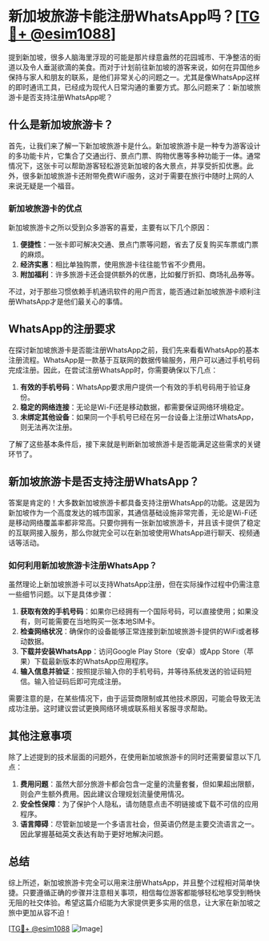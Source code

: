 # 新加坡旅游卡能注册WhatsApp吗？[[TG💪+ @esim1088](https://t.me/s/esim1088)]

提到新加坡，很多人脑海里浮现的可能是那片绿意盎然的花园城市、干净整洁的街道以及令人垂涎欲滴的美食。而对于计划前往新加坡的游客来说，如何在异国他乡保持与家人和朋友的联系，是他们非常关心的问题之一。尤其是像WhatsApp这样的即时通讯工具，已经成为现代人日常沟通的重要方式。那么问题来了：新加坡旅游卡是否支持注册WhatsApp呢？

## 什么是新加坡旅游卡？

首先，让我们来了解一下新加坡旅游卡是什么。新加坡旅游卡是一种专为游客设计的多功能卡片，它集合了交通出行、景点门票、购物优惠等多种功能于一体。通常情况下，这张卡可以帮助游客轻松游览新加坡的各大景点，并享受折扣优惠。此外，很多新加坡旅游卡还附带免费WiFi服务，这对于需要在旅行中随时上网的人来说无疑是一个福音。

### 新加坡旅游卡的优点

新加坡旅游卡之所以受到众多游客的喜爱，主要有以下几个原因：

1. **便捷性**：一张卡即可解决交通、景点门票等问题，省去了反复购买车票或门票的麻烦。
2. **经济实惠**：相比单独购票，使用旅游卡往往能节省不少费用。
3. **附加福利**：许多旅游卡还会提供额外的优惠，比如餐厅折扣、商场礼品券等。

不过，对于那些习惯依赖手机通讯软件的用户而言，能否通过新加坡旅游卡顺利注册WhatsApp才是他们最关心的事情。

## WhatsApp的注册要求

在探讨新加坡旅游卡是否能注册WhatsApp之前，我们先来看看WhatsApp的基本注册流程。WhatsApp是一款基于互联网的数据传输服务，用户可以通过手机号码完成注册。因此，在尝试注册WhatsApp时，你需要确保以下几点：

1. **有效的手机号码**：WhatsApp要求用户提供一个有效的手机号码用于验证身份。
2. **稳定的网络连接**：无论是Wi-Fi还是移动数据，都需要保证网络环境稳定。
3. **未绑定其他设备**：如果同一个手机号已经在另一台设备上注册过WhatsApp，则无法再次注册。

了解了这些基本条件后，接下来就是判断新加坡旅游卡是否能满足这些需求的关键环节了。

## 新加坡旅游卡是否支持注册WhatsApp？

答案是肯定的！大多数新加坡旅游卡都具备支持注册WhatsApp的功能。这是因为新加坡作为一个高度发达的城市国家，其通信基础设施非常完善，无论是Wi-Fi还是移动网络覆盖率都非常高。只要你拥有一张新加坡旅游卡，并且该卡提供了稳定的互联网接入服务，那么你就完全可以在新加坡使用WhatsApp进行聊天、视频通话等活动。

### 如何利用新加坡旅游卡注册WhatsApp？

虽然理论上新加坡旅游卡可以支持WhatsApp注册，但在实际操作过程中仍需注意一些细节问题。以下是具体步骤：

1. **获取有效的手机号码**：如果你已经拥有一个国际号码，可以直接使用；如果没有，则可能需要在当地购买一张本地SIM卡。
2. **检查网络状况**：确保你的设备能够正常连接到新加坡旅游卡提供的WiFi或者移动数据。
3. **下载并安装WhatsApp**：访问Google Play Store（安卓）或App Store（苹果）下载最新版本的WhatsApp应用程序。
4. **输入信息并验证**：按照提示输入你的手机号码，并等待系统发送的验证码短信。输入验证码后即可完成注册。

需要注意的是，在某些情况下，由于运营商限制或其他技术原因，可能会导致无法成功注册。这时建议尝试更换网络环境或联系相关客服寻求帮助。

## 其他注意事项

除了上述提到的技术层面的问题外，在使用新加坡旅游卡的同时还需要留意以下几点：

1. **费用问题**：虽然大部分旅游卡都会包含一定量的流量套餐，但如果超出限额，则会产生额外费用。因此建议合理规划流量使用情况。
2. **安全性保障**：为了保护个人隐私，请勿随意点击不明链接或下载不可信的应用程序。
3. **语言障碍**：尽管新加坡是一个多语言社会，但英语仍然是主要交流语言之一。因此掌握基础英文表达有助于更好地解决问题。

## 总结

综上所述，新加坡旅游卡完全可以用来注册WhatsApp，并且整个过程相对简单快捷。只要遵循正确的步骤并注意相关事项，相信每位游客都能够轻松地享受到畅快无阻的社交体验。希望这篇介绍能为大家提供更多实用的信息，让大家在新加坡之旅中更加从容不迫！

[[TG💪+ @esim1088](https://t.me/s/esim1088) ![Image](https://i.postimg.cc/4NQfJmqS/Snipaste-2025-05-13-00-14-12.png)]